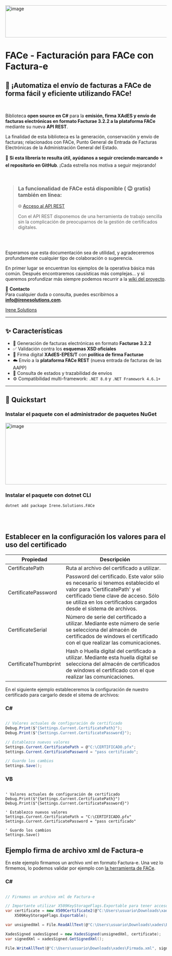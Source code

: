 <img width="629" height="100" alt="image" src="https://github.com/user-attachments/assets/5184c1a2-b7e5-42bc-a231-06be288fd692" />

# FACe - Facturación para FACe con Factura-e

## :receipt: ¡Automatiza el envío de facturas a FACe de forma fácil y eficiente utilizando FACe!
<br>

Biblioteca **open source en C#** para la **emisión, firma XAdES y envío de facturas electrónicas en formato Facturae 3.2.2 a la plataforma FACe** mediante su nueva **API REST**.

La finalidad de esta biblioteca es la generación, conservación y envío de facturas; relacionados con FACe, Punto General de Entrada de Facturas Electrónicas de la Administración General del Estado.

🚀 **Si esta librería te resulta útil, ayúdanos a seguir creciendo marcando ⭐ el repositorio en GitHub**. ¡Cada estrella nos motiva a seguir mejorando!

<br>

> ### La funcionalidad de FACe está disponible ( :wink: gratis) también en línea:
>
> :globe_with_meridians: [Acceso al API REST](https://facturae.irenesolutions.com/face/go)
> 
> Con el API REST disponemos de una herramienta de trabajo sencilla sin la complicación de preocuparnos de la gestión de certificados digitales.

<br>
<br>

Esperamos que esta documentación sea de utilidad, y agradeceremos profundamente cualquier tipo de colaboración o sugerencia. 

En primer lugar se encuentran los ejemplos de la operativa básica más común. Después encontraremos causísticas más complejas... y si queremos profundizar más siempre podemos recurrir a la [wiki del proyecto](https://github.com/mdiago/FACe/wiki).

📩 **Contacto**  
Para cualquier duda o consulta, puedes escribirnos a **info@irenesolutions.com**.

[Irene Solutions](http://www.irenesolutions.com)

---

## ✨ Características

- 📑 Generación de facturas electrónicas en formato **Facturae 3.2.2**  
- ✅ Validación contra los **esquemas XSD oficiales**  
- 🔐 Firma digital **XAdES-EPES/T** con **política de firma Facturae**  
- ☁️ Envío a la **plataforma FACe REST** (nueva entrada de facturas de las AAPP)  
- 🔎 Consulta de estados y trazabilidad de envíos  
- ⚙️ Compatibilidad multi-framework: `.NET 8.0` y `.NET Framework 4.6.1+`  

---

## 🚀 Quickstart

### Instalar el paquete con el administrador de paquetes NuGet

<img width="1526" height="192" alt="image" src="https://github.com/user-attachments/assets/82bb0a70-aac3-4b81-90fe-0ce11ec66943" />


### Instalar el paquete con dotnet CLI

`dotnet add package Irene.Solutions.FACe`

<br>
<br>

 ## Establecer en la configuración los valores para el uso del certificado


| Propiedad  | Descripción |
| ------------- | ------------- |
| CertificatePath  | Ruta al archivo del certificado a utilizar.   |
| CertificatePassword  | Password del certificado. Este valor sólo es necesario si tenemos establecido el valor para 'CertificatePath' y el certificado tiene clave de acceso. Sólo se utiliza en los certificados cargados desde el sistema de archivos.  |
| CertificateSerial  | Número de serie del certificado a utilizar. Mediante este número de serie se selecciona del almacén de certificados de windows el certificado con el que realizar las comunicaciones.  |
| CertificateThumbprint  | Hash o Huella digital del certificado a utilizar. Mediante esta huella digital se selecciona del almacén de certificados de windows el certificado con el que realizar las comunicaciones.    |

En el siguiente ejemplo estableceremos la configuración de nuestro certificado para cargarlo desde el sitema de archivos:

### C#
```C#

// Valores actuales de configuración de certificado
Debug.Print($"{Settings.Current.CertificatePath}");
Debug.Print($"{Settings.Current.CertificatePassword}");

// Establezco nuevos valores
Settings.Current.CertificatePath = @"C:\CERTIFICADO.pfx";
Settings.Current.CertificatePassword = "pass certificado";

// Guardo los cambios
Settings.Save();

```

### VB
```VB

' Valores actuales de configuración de certificado
Debug.Print($"{Settings.Current.CertificatePath}")
Debug.Print($"{Settings.Current.CertificatePassword}")

' Establezco nuevos valores
Settings.Current.CertificatePath = "C:\CERTIFICADO.pfx"
Settings.Current.CertificatePassword = "pass certificado"

' Guardo los cambios
Settings.Save()

```

## Ejemplo firma de archivo xml de Factura-e

En este ejemplo firmamos un archivo xml en formato Factura-e. Una vez lo firmemos, lo podemos validar por ejemplo con [la herramienta de FACe](https://se-proveedores-face.redsara.es/proveedores/validar-factura).

### C#

```C#

// Firmamos un archivo xml de Factura-e

// Importante utilizar X509KeyStorageFlags.Exportable para tener acceso a la clave privada
var certificate = new X509Certificate2(@"C:\Users\usuario\Downloads\xades\CERT.pfx", "mipass", 
    X509KeyStorageFlags.Exportable);

var unsignedXml = File.ReadAllText(@"C:\Users\usuario\Downloads\xades\EjemploFacturae.xml");

XadesSigned xadesSigned = new XadesSigned(unsignedXml, certificate);
var signedXml = xadesSigned.GetSignedXml();

File.WriteAllText(@"C:\Users\usuario\Downloads\xades\Firmada.xml", signedXml);

```
